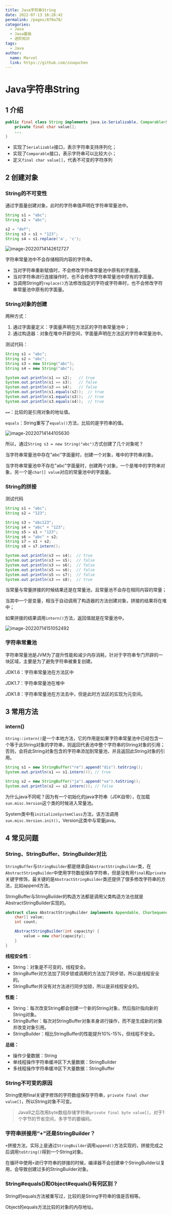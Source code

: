 ```yaml
---
title: Java字符串String
date: 2022-07-13 16:28:42
permalink: /pages/870a78/
categories:
  - Java
  - Java基础
  - 进阶知识
tags:
  - Java
author: 
  name: Marvel
  link: https://github.com/zouquchen
---
```

# Java字符串String

## 1 介绍

```java
public final class String implements java.io.Serializable, Comparable<String>, CharSequence {
    private final char value[];
    ...
}
```

- 实现了`Serializable`接口，表示字符串支持序列化；
- 实现了`Comparable`接口，表示字符串可以比较大小；
- 定义`final char value[]`，代表不可变的字符序列

## 2 创建对象

### String的不可变性

通过字面量创建对象，此时的字符串值声明在字符串常量池中。

```java
String s1 = "abc";
String s2 = "abc";

s2 = "def";
String s3 = s1 + "123";
String s4 = s1.replace('a', 'c');
```

![image-20220714142612727](https://raw.githubusercontent.com/zouquchen/Images/main/imgs/String-immutability.png)

字符串常量池中不会存储相同内容的字符串。

- 当对字符串重新赋值时，不会修改字符串常量池中原有的字面量。
- 当对字符串进行连接操作时，也不会修改字符串常量池中原有的字面量。
- 当调用String的`replace()`方法修改指定的字符或字符串时，也不会修改字符串常量池中原有的字面量。

### String对象的创建

两种方式：

1. 通过字面量定义：字面量声明在方法区的字符串常量池中；
2. 通过构造器：对象在堆中开辟空间，字面量声明在方法区的字符串常量池中。

测试代码：

```java
String s1 = "abc";
String s2 = "abc";
String s3 = new String("abc");
String s4 = new String("abc");

System.out.println(s1 == s2);   // true
System.out.println(s1 == s3);   // false
System.out.println(s3 == s4);   // false
System.out.println(s1.equals(s2));  // true
System.out.println(s1.equals(s3));  // true
System.out.println(s3.equals(s4));  // true
```

`==`：比较的是引用对象的地址值。

`equals`：String重写了`equals()`方法，比较的是字符串的值。

![image-20220714144105630](https://raw.githubusercontent.com/zouquchen/Images/main/imgs/String-createObject.png)

所以，通过`String s3 = new String("abc")`方式创建了几个对象呢？

当字符串常量池中存在“abc”字面量时，创建一个对象，堆中的字符串对象。

当字符串常量池中不存在"abc"字面量时，创建两个对象，一个是堆中的字符串对象，另一个是`char[] value`对应的常量池中的字面量。

### String的拼接

测试代码

```java
String s1 = "abc";
String s2 = "123";

String s3 = "abc123";
String s4 = "abc" + "123";
String s5 = s1 + "123";
String s6 = "abc" + s2;
String s7 = s1 + s2;
String s8 = s7.intern();

System.out.println(s3 == s4);  // true
System.out.println(s3 == s5);  // false
System.out.println(s3 == s6);  // false
System.out.println(s5 == s6);  // false
System.out.println(s5 == s7);  // false
System.out.println(s3 == s8);  // true
```

当常量与常量拼接的时候结果还是在常量池，且常量池不会存在相同内容的常量；

当其中一个是变量，相当于自动调用了构造器的方法创建对象，拼接的结果将在堆中；

如果拼接的结果调用`intern()`方法，返回值就是在常量池中。

![image-20220714151052492](https://raw.githubusercontent.com/zouquchen/Images/main/imgs/String-append3.png)

### 字符串常量池

字符串常量池是JVM为了提升性能和减少内存消耗，针对于字符串专门开辟的一块区域，主要是为了避免字符串被重复创建。

JDK1.6：字符串常量池在方法区中

JDK1.7：字符串常量池在堆中

JDK1.8：字符串常量池在方法去中，但是此时方法区的实现为元空间。

## 3 常用方法

### intern()

`String::intern()`是一个本地方法，它的作用是如果字符串常量池中已经包含一个等于此String对象的字符串，则返回代表池中整个字符串的String对象的引用；否则，会将此String对象包含的字符串添加到常量池，并且返回此String对象的引用。

```java
String s1 = new StringBuffer("re").append("dis").toString();
System.out.println(s1 == s1.intern()); // true

String s2 = new StringBuffer("ja").append("va").toString();
System.out.println(s2 == s2.intern()); // false
```

为什么java不同呢？因为有一个初始化的java字符串（JDK自带），在加载`sun.misc.Version`这个类的时候进入常量池。

System类中有`initializeSystemClass`方法，该方法调用`sun.misc.Version.init()`，Version这类中与常量java。

## 4 常见问题

### String、StringBuffer、StringBuilder对比

`StringBuffer`与`StringBuilder`都是继承自`AbstractStringBuilder`类，在`AbstractStringBuilder`中使用字符数组保存字符串，但是没有用`final`和`private`关键字修饰，最关键的是`AbstractStringBuilder`类还提供了很多修改字符串的方法，比如append方法。

StringBuffer与StringBuilder的构造方法都是调用父类构造方法也就是AbstractStringBuilder实现的。

```java
abstract class AbstractStringBuilder implements Appendable, CharSequence {
    char[] value;
    int count;

    AbstractStringBuilder(int capacity) {
        value = new char[capacity];
    }
}
```

**线程安全性**：

- String：对象是不可变的，线程安全。
- StringBuffer对方法加了同步锁或调用的方法加了同步锁，所以是线程安全的。
- StringBuffer并没有对方法进行同步加锁，所以是非线程安全的。

**性能：**

- String：每次改变String都会创建一个新的String对象，然后指针指向新的String对象。
- StringBuffer：每次对StringBuffer对象本身进行操作，而不是生成新的对象并改变对象引用。
- StringBuilder：相比StringBuffer的性能提升10%-15%，但线程不安全。

**总结：**

- 操作少量数据：String
- 单线程操作字符串缓冲区下大量数据：StringBuilder
- 多线程操作字符串缓冲区下大量数据：StringBuffer

### String不可变的原因

String使用final关键字修饰的字符数组保存字符串，`private final char value[]`，所以String对象不可变。

> Java9之后改用byte数组存储字符串`private final byte value[]`，对于1个字节的节省空间，多字节的要编码。

### 字符串拼接用“+”还是StringBuilder？

`+`拼接方法，实际上是通过`StringBuilder`调用`append()`方法实现的，拼接完成之后调用`toString()`得到一个String对象。

在循环中使用`+`进行字符串的拼接的时候，编译器不会创建单个StringBuilder以复用，会导致创建过多的StringBuilder对象。

### String#equals()和Object#equals()有何区别？

String的equals方法被重写过，比较的是String字符串的值是否相等。

Object的equals方法比较的对象的内存地址。

